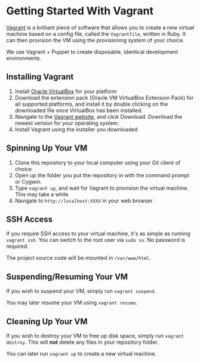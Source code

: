 Getting Started With Vagrant
============================

[Vagrant](http://www.vagrantup.com/) is a brilliant piece of software that allows you to create a new virtual machine based on a config file, called the `Vagrantfile`, written in Ruby. It can then provision the VM using the provisioning system of your choice.

We use Vagrant + Puppet to create disposable, identical development environments.

Installing Vagrant
------------------

1. Install [Oracle VirtualBox](https://www.virtualbox.org/wiki/Downloads) for your platform
2. Download the extension pack (Oracle VM VirtualBox Extension Pack) for all supported platforms, and install it by double clicking on the downloaded file once VirtualBox has been installed.
3. Navigate to the [Vagrant website](http://www.vagrantup.com/), and click Download. Download the newest version for your operating system.
4. Install Vagrant using the installer you downloaded

Spinning Up Your VM
-------------------

1. Clone this repository to your local computer using your Git client of choice
2. Open up the folder you put the repository in with the command prompt or Cygwin.
3. Type `vagrant up`, and wait for Vagrant to provision the virtual machine. This may take a while.
4. Navigate to `http://localhost:XXXX` in your web browser

SSH Access
----------

If you require SSH access to your virtual machine, it's as simple as running `vagrant ssh`. You can switch to the root user via `sudo su`. No password is required.

The project source code will be mounted in `/var/www/html`.

Suspending/Resuming Your VM
---------------------------

If you wish to suspend your VM, simply run `vagrant suspend`.

You may later resume your VM using `vagrant resume`.

Cleaning Up Your VM
-------------------

If you wish to destroy your VM to free up disk space, simply run `vagrant destroy`. This will **not** delete any files in your repository folder.

You can later run `vagrant up` to create a new virtual machine.